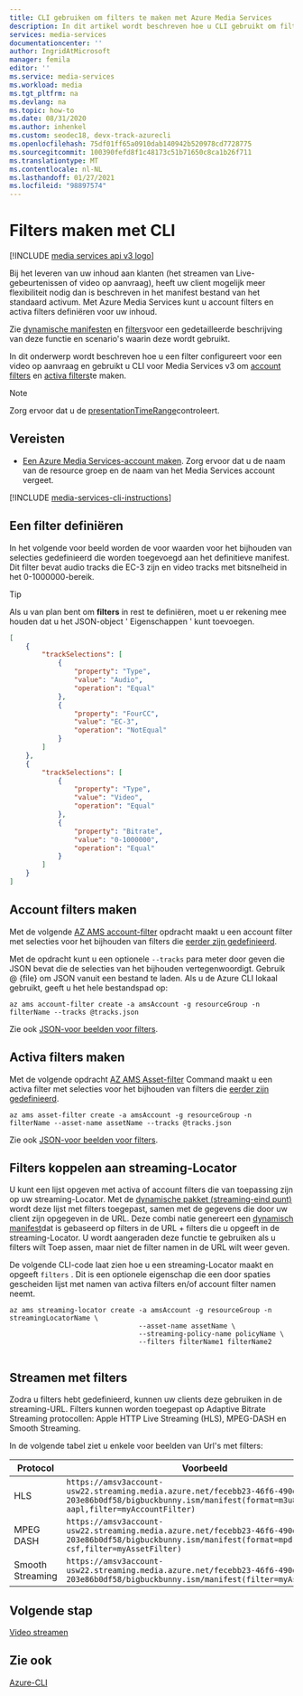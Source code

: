 ```yaml
---
title: CLI gebruiken om filters te maken met Azure Media Services
description: In dit artikel wordt beschreven hoe u CLI gebruikt om filters te maken met Azure Media Services v3.
services: media-services
documentationcenter: ''
author: IngridAtMicrosoft
manager: femila
editor: ''
ms.service: media-services
ms.workload: media
ms.tgt_pltfrm: na
ms.devlang: na
ms.topic: how-to
ms.date: 08/31/2020
ms.author: inhenkel
ms.custom: seodec18, devx-track-azurecli
ms.openlocfilehash: 75df01ff65a0910dab140942b520978cd7728775
ms.sourcegitcommit: 100390fefd8f1c48173c51b71650c8ca1b26f711
ms.translationtype: MT
ms.contentlocale: nl-NL
ms.lasthandoff: 01/27/2021
ms.locfileid: "98897574"
---
```

# <a name="creating-filters-with-cli"></a>Filters maken met CLI

[!INCLUDE [media services api v3 logo](./includes/v3-hr.md)]

Bij het leveren van uw inhoud aan klanten (het streamen van Live-gebeurtenissen of video op aanvraag), heeft uw client mogelijk meer flexibiliteit nodig dan is beschreven in het manifest bestand van het standaard activum. Met Azure Media Services kunt u account filters en activa filters definiëren voor uw inhoud. 

Zie [dynamische manifesten](filters-dynamic-manifest-overview.md) en [filters](filters-concept.md)voor een gedetailleerde beschrijving van deze functie en scenario's waarin deze wordt gebruikt.

In dit onderwerp wordt beschreven hoe u een filter configureert voor een video op aanvraag en gebruikt u CLI voor Media Services v3 om [account filters](/cli/azure/ams/account-filter?view=azure-cli-latest) en [activa filters](/cli/azure/ams/asset-filter?view=azure-cli-latest)te maken. 

> [!NOTE]
> Zorg ervoor dat u de [presentationTimeRange](filters-concept.md#presentationtimerange)controleert.

## <a name="prerequisites"></a>Vereisten 

- [Een Azure Media Services-account maken](./create-account-howto.md). Zorg ervoor dat u de naam van de resource groep en de naam van het Media Services account vergeet. 

[!INCLUDE [media-services-cli-instructions](../../../includes/media-services-cli-instructions.md)]

## <a name="define-a-filter"></a>Een filter definiëren 

In het volgende voor beeld worden de voor waarden voor het bijhouden van selecties gedefinieerd die worden toegevoegd aan het definitieve manifest. Dit filter bevat audio tracks die EC-3 zijn en video tracks met bitsnelheid in het 0-1000000-bereik.

> [!TIP]
> Als u van plan bent om **filters** in rest te definiëren, moet u er rekening mee houden dat u het JSON-object ' Eigenschappen ' kunt toevoegen.  

```json
[
    {
        "trackSelections": [
            {
                "property": "Type",
                "value": "Audio",
                "operation": "Equal"
            },
            {
                "property": "FourCC",
                "value": "EC-3",
                "operation": "NotEqual"
            }
        ]
    },
    {
        "trackSelections": [
            {
                "property": "Type",
                "value": "Video",
                "operation": "Equal"
            },
            {
                "property": "Bitrate",
                "value": "0-1000000",
                "operation": "Equal"
            }
        ]
    }
]
```

## <a name="create-account-filters"></a>Account filters maken

Met de volgende [AZ AMS account-filter](/cli/azure/ams/account-filter?view=azure-cli-latest) opdracht maakt u een account filter met selecties voor het bijhouden van filters die [eerder zijn gedefinieerd](#define-a-filter). 

Met de opdracht kunt u een optionele `--tracks` para meter door geven die JSON bevat die de selecties van het bijhouden vertegenwoordigt.  Gebruik @ {file} om JSON vanuit een bestand te laden. Als u de Azure CLI lokaal gebruikt, geeft u het hele bestandspad op:

```azurecli
az ams account-filter create -a amsAccount -g resourceGroup -n filterName --tracks @tracks.json
```

Zie ook [JSON-voor beelden voor filters](/rest/api/media/accountfilters/createorupdate#create-an-account-filter).

## <a name="create-asset-filters"></a>Activa filters maken

Met de volgende opdracht [AZ AMS Asset-filter](/cli/azure/ams/asset-filter?view=azure-cli-latest) Command maakt u een activa filter met selecties voor het bijhouden van filters die [eerder zijn gedefinieerd](#define-a-filter). 

```azurecli
az ams asset-filter create -a amsAccount -g resourceGroup -n filterName --asset-name assetName --tracks @tracks.json
```

Zie ook [JSON-voor beelden voor filters](/rest/api/media/assetfilters/createorupdate#create-an-asset-filter).

## <a name="associate-filters-with-streaming-locator"></a>Filters koppelen aan streaming-Locator

U kunt een lijst opgeven met activa of account filters die van toepassing zijn op uw streaming-Locator. Met de [dynamische pakket (streaming-eind punt)](dynamic-packaging-overview.md) wordt deze lijst met filters toegepast, samen met de gegevens die door uw client zijn opgegeven in de URL. Deze combi natie genereert een [dynamisch manifest](filters-dynamic-manifest-overview.md)dat is gebaseerd op filters in de URL + filters die u opgeeft in de streaming-Locator. U wordt aangeraden deze functie te gebruiken als u filters wilt Toep assen, maar niet de filter namen in de URL wilt weer geven.

De volgende CLI-code laat zien hoe u een streaming-Locator maakt en opgeeft `filters` . Dit is een optionele eigenschap die een door spaties gescheiden lijst met namen van activa filters en/of account filter namen neemt.

```azurecli
az ams streaming-locator create -a amsAccount -g resourceGroup -n streamingLocatorName \
                                --asset-name assetName \                               
                                --streaming-policy-name policyName \
                                --filters filterName1 filterName2
                                
```

## <a name="stream-using-filters"></a>Streamen met filters

Zodra u filters hebt gedefinieerd, kunnen uw clients deze gebruiken in de streaming-URL. Filters kunnen worden toegepast op Adaptive Bitrate Streaming protocollen: Apple HTTP Live Streaming (HLS), MPEG-DASH en Smooth Streaming.

In de volgende tabel ziet u enkele voor beelden van Url's met filters:

|Protocol|Voorbeeld|
|---|---|
|HLS|`https://amsv3account-usw22.streaming.media.azure.net/fecebb23-46f6-490d-8b70-203e86b0df58/bigbuckbunny.ism/manifest(format=m3u8-aapl,filter=myAccountFilter)`|
|MPEG DASH|`https://amsv3account-usw22.streaming.media.azure.net/fecebb23-46f6-490d-8b70-203e86b0df58/bigbuckbunny.ism/manifest(format=mpd-time-csf,filter=myAssetFilter)`|
|Smooth Streaming|`https://amsv3account-usw22.streaming.media.azure.net/fecebb23-46f6-490d-8b70-203e86b0df58/bigbuckbunny.ism/manifest(filter=myAssetFilter)`|

## <a name="next-step"></a>Volgende stap

[Video streamen](stream-files-tutorial-with-api.md) 

## <a name="see-also"></a>Zie ook

[Azure-CLI](/cli/azure/ams?view=azure-cli-latest)

